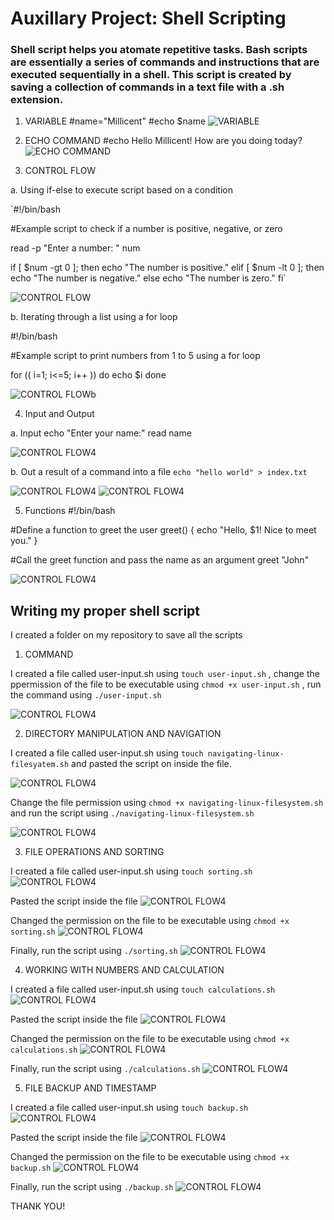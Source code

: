 # Auxillary Project: Shell Scripting

### Shell script helps you atomate repetitive tasks. Bash scripts are essentially a series of commands and instructions that are executed sequentially in a shell. This script is created by saving a collection of commands in a text file with a   .sh extension.

1. VARIABLE
#name="Millicent"
#echo $name
![VARIABLE](./images/5.PNG)

2. ECHO COMMAND
#echo Hello Millicent! How are you doing today?
![ECHO COMMAND](./images/4.PNG)

3. CONTROL FLOW

a. Using if-else to execute script based on a condition

`#!/bin/bash

#Example script to check if a number is positive, negative, or zero

read -p "Enter a number: " num

if [ $num -gt 0 ]; then
    echo "The number is positive."
elif [ $num -lt 0 ]; then
    echo "The number is negative."
else
    echo "The number is zero."
fi`

![CONTROL FLOW](./images/6.PNG)

b. Iterating through a list using a for loop

#!/bin/bash

#Example script to print numbers from 1 to 5 using a for loop

for (( i=1; i<=5; i++ ))
do
    echo $i
done

![CONTROL FLOWb](./images/7.PNG)


4. Input and Output

a. Input
echo "Enter your name:"
read name

![CONTROL FLOW4](./images/10.PNG)

b. Out a result of a command into a file
`echo "hello world" > index.txt`

![CONTROL FLOW4](./images/8a.PNG)
![CONTROL FLOW4](./images/8b.PNG)

5. Functions
#!/bin/bash

#Define a function to greet the user
greet() {
    echo "Hello, $1! Nice to meet you."
}

#Call the greet function and pass the name as an argument
greet "John"

![CONTROL FLOW4](./images/9.PNG)

## Writing my proper shell script
I created a folder on my repository to save all the scripts

1. COMMAND

I created a file called user-input.sh using `touch user-input.sh` , change the ppermission of the file to be executable using `chmod +x user-input.sh` , run the command using `./user-input.sh`

![CONTROL FLOW4](./images/9.PNG)

2. DIRECTORY MANIPULATION AND NAVIGATION

I created a file called user-input.sh using `touch navigating-linux-filesyatem.sh` and pasted the script on inside the file.

![CONTROL FLOW4](./images/11a.PNG)

Change the file permission using `chmod +x navigating-linux-filesystem.sh` and run the script using `./navigating-linux-filesystem.sh`

![CONTROL FLOW4](./images/11b.PNG)

3. FILE OPERATIONS AND SORTING

I created a file called user-input.sh using `touch sorting.sh`
![CONTROL FLOW4](./images/12a.PNG)

Pasted the script inside the file
![CONTROL FLOW4](./images/12b.PNG)

Changed the permission on the file to be executable using `chmod +x sorting.sh`
![CONTROL FLOW4](./images/12c.PNG)

Finally, run the script using `./sorting.sh`
![CONTROL FLOW4](./images/12d.PNG)

4. WORKING WITH NUMBERS AND CALCULATION

I created a file called user-input.sh using `touch calculations.sh`
![CONTROL FLOW4](./images/13a.PNG)

Pasted the script inside the file
![CONTROL FLOW4](./images/13b.PNG)

Changed the permission on the file to be executable using `chmod +x calculations.sh`
![CONTROL FLOW4](./images/13c.PNG)

Finally, run the script using `./calculations.sh`
![CONTROL FLOW4](./images/13d.PNG)


5. FILE BACKUP AND TIMESTAMP

I created a file called user-input.sh using `touch backup.sh`
![CONTROL FLOW4](./images/14a.PNG)

Pasted the script inside the file
![CONTROL FLOW4](./images/14b.PNG)

Changed the permission on the file to be executable using `chmod +x backup.sh`
![CONTROL FLOW4](./images/14c.PNG)

Finally, run the script using `./backup.sh`
![CONTROL FLOW4](./images/14d.PNG)

THANK YOU!